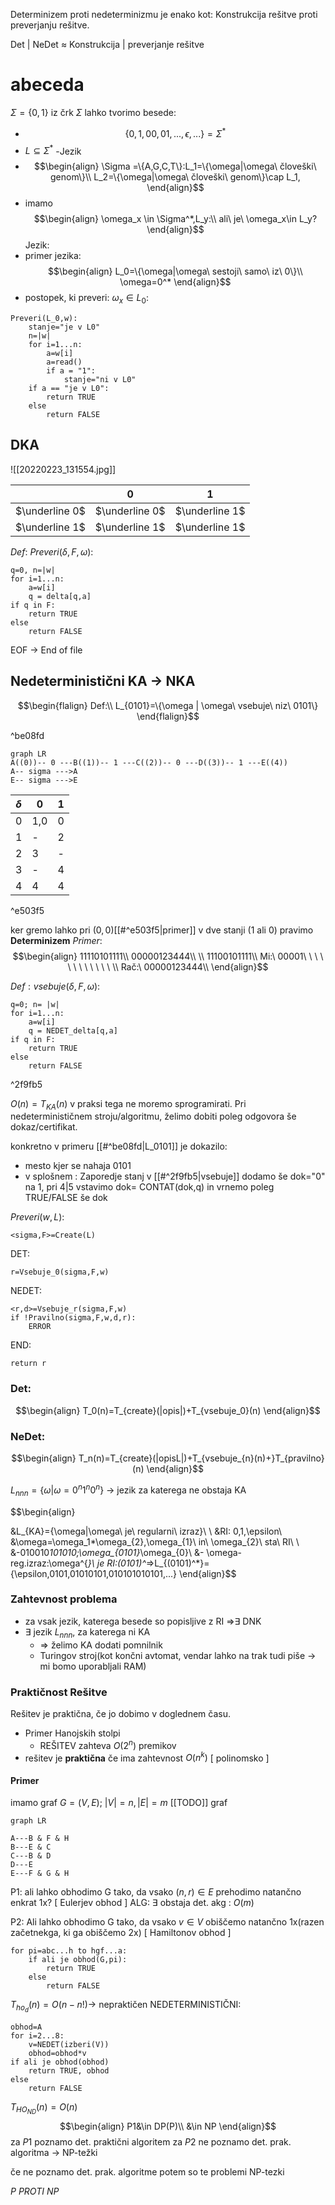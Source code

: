 Determinizem proti nedeterminizmu je enako kot:
Konstrukcija rešitve proti preverjanju rešitve.

Det | NeDet $\approx$ Konstrukcija | preverjanje rešitve

# abeceda
$\Sigma = \{0,1\}$
iz črk $\Sigma$ lahko tvorimo besede:
- $$\{0,1,00,01,...,\epsilon,...\}=\Sigma^*$$
- $L\subseteq \Sigma^*$ -Jezik
- $$\begin{align}
\Sigma =\{A,G,C,T\}:L_1=\{\omega|\omega\ človeški\ genom\}\\
L_2=\{\omega|\omega\ človeški\ genom\}\cap L_1,
\end{align}$$
- imamo $$\begin{align}
\omega_x \in \Sigma^*,L_y:\\
ali\ je\ \omega_x\in L_y?
\end{align}$$
Jezik:
- primer jezika:
$$\begin{align}
L_0=\{\omega|\omega\ sestoji\ samo\ iz\ 0\}\\
\omega=0^*
\end{align}$$
- postopek, ki preveri: $\omega_x\in L_0:$
```
Preveri(L_0,w):
	stanje="je v L0"
	n=|w|
	for i=1...n:
		a=w[i]
		a=read()
		if a = "1":
			stanje="ni v L0"
	if a == "je v L0":
		return TRUE
	else
		return FALSE
```
## DKA

![[20220223_131554.jpg]]

|                | 0              | 1              |
| -------------- | -------------- | -------------- |
| $\underline 0$ | $\underline 0$ | $\underline 1$ |
| $\underline 1$ | $\underline 1$ | $\underline 1$ |
$Def: \ Preveri(\delta,F,\omega):$
```
q=0, n=|w|
for i=1...n:
	a=w[i]
	q = delta[q,a]
if q in F:
	return TRUE
else
	return FALSE
```
EOF -> End of file


## Nedeterministični KA -> NKA
$$\begin{flalign}
Def:\\
L_{0101}=\{\omega | \omega\ vsebuje\ niz\ 0101\}
\end{flalign}$$

^be08fd

```mermaid
graph LR
A((0))-- 0 ---B((1))-- 1 ---C((2))-- 0 ---D((3))-- 1 ---E((4))
A-- sigma --->A
E-- sigma --->E
```

|  $\delta$   | 0   | 1   |
| --- | --- | --- |
| 0   | 1,0 | 0   |
| 1   | -   | 2   |
| 2   | 3   | -   |
| 3   | -   | 4   |
| 4   | 4   | 4   |

^e503f5

ker gremo lahko pri $(0,0)$[[#^e503f5|primer]] v dve stanji (1 ali 0) pravimo **Determinizem**
$Primer:$
$$\begin{align}
11110101111\\
00000123444\\
\\
11100101111\\
Mi:\  00001\ \ \ \ \ \ \ \ \ \ \ \ \\
Rač:\ 00000123444\\
\end{align}$$

$Def:vsebuje(\delta,F,\omega):$
```
q=0; n= |w|
for i=1...n:
	a=w[i]
	q = NEDET_delta[q,a]
if q in F:
	return TRUE
else
	return FALSE
```

^2f9fb5

$O(n)=T_{KA}(n)$
v praksi tega ne moremo sprogramirati.
Pri nedeterminističnem stroju/algoritmu, želimo dobiti poleg odgovora še dokaz/certifikat.

konkretno v primeru [[#^be08fd|L_0101]]  je dokazilo:
- mesto kjer se nahaja 0101
- v splošnem : Zaporedje stanj
v [[#^2f9fb5|vsebuje]] dodamo še dok="0" na 1, pri 4|5 vstavimo dok= CONTAT(dok,q) in vrnemo poleg TRUE/FALSE še dok

$Preveri(w,L):$
```
<sigma,F>=Create(L)
```
DET:
```
r=Vsebuje_0(sigma,F,w)
```
NEDET:
```
<r,d>=Vsebuje_r(sigma,F,w)
if !Pravilno(sigma,F,w,d,r):
	ERROR
```
END:
```
return r
```
### Det:
$$\begin{align}
T_0(n)=T_{create}(|opis|)+T_{vsebuje_0}(n)
\end{align}$$

### NeDet:
$$\begin{align}
T_n(n)=T_{create}(|opisL|)+T_{vsebuje_{n}(n)+}T_{pravilno}(n)
\end{align}$$


$L_{nnn}=\{\omega|\omega=0^n1^n0^n\}$ -> jezik za katerega ne obstaja KA


$$\begin{align}

&L_{KA}=\{\omega|\omega\ je\ regularni\ izraz\}\\
\\
&RI: 0,1,\epsilon\\
&\omega=\omega_1*\omega_{2},\omega_{1}\ in\ \omega_{2}\ sta\ RI\\
\\
&-010010*101010;\omega_{0101}*\omega_{0}\\
&- \omega-reg.izraz:\omega^{*}\ je RI:(0101)^*=>L_{(0101)^*}=\{\epsilon,0101,01010101,010101010101,...\}
\end{align}$$
### Zahtevnost problema 
- za vsak jezik, katerega besede so popisljive z RI =>$\exists$ DNK
- $\exists$ jezik $L_{nnn}$, za katerega ni KA
	- => želimo KA dodati pomnilnik
	- Turingov stroj(kot končni avtomat, vendar lahko na trak tudi piše -> mi bomo uporabljali RAM)
### Praktičnost Rešitve
Rešitev je praktična, če jo dobimo v doglednem času.
- Primer Hanojskih stolpi
	- REŠITEV zahteva $O(2^n)$ premikov
- rešitev je **praktična** če ima zahtevnost $O(n^k)$ \[ polinomsko \]

#### Primer
imamo graf $G=(V,E);\ |V|=n,|E|=m$
[[TODO]] graf
```mermaid
graph LR

A---B & F & H
B---E & C
C---B & D
D---E
E---F & G & H
```
P1: ali lahko obhodimo G tako, da vsako $(n,r)\in E$ prehodimo natančno enkrat 1x?
\[  Eulerjev obhod \]
ALG: $\exists$ obstaja det. akg : $O(m)$

P2:
Ali lahko obhodimo G tako, da vsako $v\in V$ obiščemo natančno 1x(razen začetnekga, ki ga obiščemo 2x)
\[ Hamiltonov obhod \]
```
for pi=abc...h to hgf...a:
	if ali je obhod(G,pi):
		return TRUE
	else
		return FALSE
```
$T_{ho_{d}}(n)= O(n-n!)$-> nepraktičen
NEDETERMINISTIČNI:
```
obhod=A
for i=2...8:
	v=NEDET(izberi(V))
	obhod=obhod*v
if ali je obhod(obhod)
	return TRUE, obhod
else
	return FALSE
```
$T_{HO_{ND}}(n)=O(n)$
$$\begin{align}
P1&\in DP(P)\\
&\in NP
\end{align}$$
za $P1$ poznamo det. praktični algoritem
za $P2$ ne poznamo det. prak. algoritma -> NP-težki

če ne poznamo det. prak. algoritme potem so te problemi NP-tezki

$P\ PROTI\ NP$
